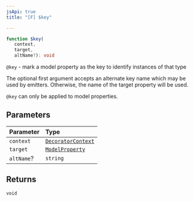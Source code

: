 ```yaml
---
jsApi: true
title: "[F] $key"

---
```

```ts
function $key(
   context, 
   target, 
   altName?): void
```

`@key` - mark a model property as the key to identify instances of that type

The optional first argument accepts an alternate key name which may be used by emitters.
Otherwise, the name of the target property will be used.

`@key` can only be applied to model properties.

## Parameters

| Parameter | Type |
| :------ | :------ |
| `context` | [`DecoratorContext`](../interfaces/DecoratorContext.md) |
| `target` | [`ModelProperty`](../interfaces/ModelProperty.md) |
| `altName`? | `string` |

## Returns

`void`
